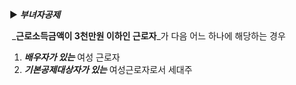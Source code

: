 ▶ _**부녀자공제**_

 _**근로소득금액이 3천만원 이하인 근로자**_가 다음 어느 하나에 해당하는 경우

1. _**배우자가 있는**_ 여성 근로자
2. _**기본공제대상자가 있는**_ 여성근로자로서 세대주